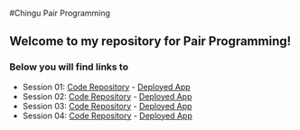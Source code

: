 #Chingu Pair Programming

## Welcome to my repository for Pair Programming!
### Below you will find links to 
- Session 01: [Code Repository](https://github.com/mnichols08/chingu-pairprogramming/tree/main/session-01) - [Deployed App](https://lorem-ipsum-generator.onrender.com/)
- Session 02: [Code Repository](https://github.com/mnichols08/chingu-pairprogramming/tree/main/session-02) - [Deployed App](https://mnichols08.github.io/chingu-pairprogramming/session-02/)
- Session 03: [Code Repository](https://github.com/mnichols08/chingu-pairprogramming/tree/main/session-03) - [Deployed App](https://mnichols08.github.io/chingu-pairprogramming/session-03/dist/index.html)
- Session 04: [Code Repository](https://github.com/mnichols08/chingu-pairprogramming/tree/main/session-04) - [Deployed App](https://mnichols08.github.io/chingu-pairprogramming/session-04/index.html)
